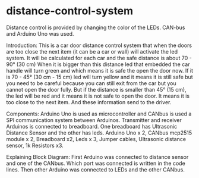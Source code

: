 # distance-control-system
Distance control is provided by changing the color of the LEDs. CAN-bus and Arduino Uno was used.

Introduction:
This is a car door distance control system that when the doors are too close the next item (it can be a car or wall) will activate the led system. It will be calculated for each car and the safe distance is about 70 - 90° (30 cm) When it is bigger than this distance led that embedded the car handle will turn green and which means it is safe the open the door now. If it is 70 - 45° (30 cm - 15 cm) led will turn yellow and it means it is still safe but you need to be careful because you can still exit from the car but you cannot open the door fully. But if the distance is smaller than 45° (15 cm), the led will be red and it means it is not safe to open the door. It means it is too close to the next item. And these information send to the driver.

Components:
Arduino Uno is used as microcontroller and CANbus is used a SPI communication system between Arduinos. Transmitter and receiver Arduinos is connected to breadboard. One breadboard has Ultrasonic Distance Sensor and the other has leds.
Arduino Uno x 2,
CANbus mcp2515 module x 2,
Breadboard x2,
Leds x 3,
Jumper cables,
Ultrasonic distance sensor,
1k Resistors x3.

Explaining Block Diagram:
First Arduino was connected to distance sensor and one of the CANbus. Which port was connected is written in the code lines. Then other Arduino was connected to LEDs and the other CANbus.
